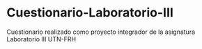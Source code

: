 # Cuestionario-Laboratorio-III
Cuestionario realizado como proyecto integrador de la asignatura Laboratorio III UTN-FRH
